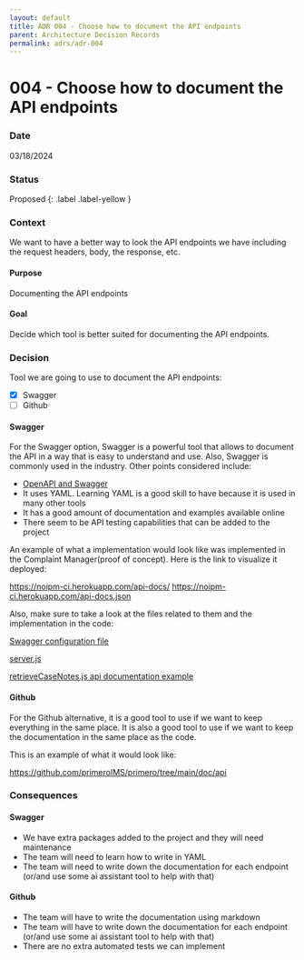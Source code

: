 ```yaml
---
layout: default
title: ADR 004 - Choose how to document the API endpoints
parent: Architecture Decision Records
permalink: adrs/adr-004
---
```


# 004 - Choose how to document the API endpoints

### Date

03/18/2024

### Status

Proposed
{: .label .label-yellow }

### Context

We want to have a better way to look the API endpoints we have including the request headers, body, the response, etc.

#### Purpose

Documenting the API endpoints

#### Goal

Decide which tool is better suited for documenting the API endpoints.

### Decision

Tool we are going to use to document the API endpoints:

- [x] Swagger
- [ ] Github

#### Swagger

For the Swagger option, Swagger is a powerful tool that allows to document the API in a way that is easy to understand and use. Also, Swagger is commonly used in the industry.
Other points considered include:

- [OpenAPI and Swagger](https://swagger.io/solutions/getting-started-with-oas/)
- It uses YAML. Learning YAML is a good skill to have because it is used in many other tools
- It has a good amount of documentation and examples available online
- There seem to be API testing capabilities that can be added to the project

An example of what a implementation would look like was implemented in the Complaint Manager(proof of concept). Here is the link to visualize it deployed:

https://noipm-ci.herokuapp.com/api-docs/
https://noipm-ci.herokuapp.com/api-docs.json

Also, make sure to take a look at the files related to them and the implementation in the code:

[Swagger configuration file](https://github.com/PublicDataWorks/complaint-manager/blob/master/src/server/swagger.js)

[server.js](https://github.com/PublicDataWorks/complaint-manager/blob/master/src/server/server.js#L53)

[retrieveCaseNotes.js api documentation example](https://github.com/PublicDataWorks/complaint-manager/blob/master/src/server/handlers/cases/caseNotes/retrieveCaseNotes.js#L13)

#### Github

For the Github alternative, it is a good tool to use if we want to keep everything in the same place. It is also a good tool to use if we want to keep the documentation in the same place as the code.

This is an example of what it would look like:

https://github.com/primeroIMS/primero/tree/main/doc/api

### Consequences

#### Swagger

- We have extra packages added to the project and they will need maintenance
- The team will need to learn how to write in YAML
- The team will need to write down the documentation for each endpoint (or/and use some ai assistant tool to help with that)

#### Github

- The team will have to write the documentation using markdown
- The team will have to write down the documentation for each endpoint (or/and use some ai assistant tool to help with that)
- There are no extra automated tests we can implement
